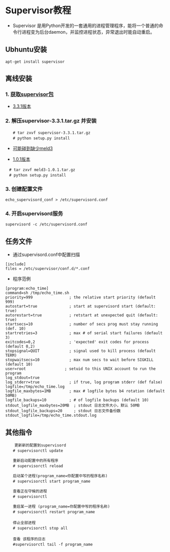 # Supervisor教程

* Supervisor 是用Python开发的一套通用的进程管理程序，能将一个普通的命令行进程变为后台daemon，并监控进程状态，异常退出时能自动重启。

## Ubhuntu安装
```
apt-get install supervisor
```

## 离线安装
### 1. [获取supervisor包](https://github.com/Supervisor/supervisor/releases)
* [3.3.1版本](https://files.pythonhosted.org/packages/80/37/964c0d53cbd328796b1aeb7abea4c0f7b0e8c7197ea9b0b9967b7d004def/supervisor-3.3.1.tar.gz)
 

### 2. 解压supervisor-3.3.1.tar.gz 并安装 
```
　　# tar zxvf supervisor-3.3.1.tar.gz 
　　# python setup.py install
```
* [可能碰到缺少meld3](https://github.com/Supervisor/meld3/releases)

* [1.0.1版本](https://codeload.github.com/Supervisor/meld3/tar.gz/1.0.1)
```
　# tar zxvf meld3-1.0.1.tar.gz
　# python setup.py install
```

### 3. 创建配置文件
```
echo_supervisord_conf > /etc/supervisord.conf
```


### 4. 开启supervisord服务
```
supervisord -c /etc/supervisord.conf
```

## 任务文件
* 通过supervisord.conf中配置扫描
```
[include]
files = /etc/supervisor/conf.d/*.conf 
```
* 程序范例
```
[program:echo_time]
command=sh /tmp/echo_time.sh
priority=999                ; the relative start priority (default 999)
autostart=true              ; start at supervisord start (default: true)
autorestart=true            ; retstart at unexpected quit (default: true)
startsecs=10                ; number of secs prog must stay running (def. 10)
startretries=3              ; max # of serial start failures (default 3)
exitcodes=0,2               ; 'expected' exit codes for process (default 0,2)
stopsignal=QUIT             ; signal used to kill process (default TERM)
stopwaitsecs=10             ; max num secs to wait before SIGKILL (default 10)
user=root                 ; setuid to this UNIX account to run the program
log_stdout=true
log_stderr=true             ; if true, log program stderr (def false)
logfile=/tmp/echo_time.log
logfile_maxbytes=1MB        ; max # logfile bytes b4 rotation (default 50MB)
logfile_backups=10          ; # of logfile backups (default 10)
stdout_logfile_maxbytes=20MB  ; stdout 日志文件大小，默认 50MB
stdout_logfile_backups=20     ; stdout 日志文件备份数
stdout_logfile=/tmp/echo_time.stdout.log
```


## 其他指令
```
    更新新的配置到supervisord
　　# supervisorctl update

　　重新启动配置中的所有程序
　　# supervisorctl reload

　　启动某个进程(program_name=你配置中写的程序名称)
　　# supervisorctl start program_name

　　查看正在守候的进程
　　# supervisorctl

　　重启某一进程 (program_name=你配置中写的程序名称)
　　# supervisorctl restart program_name
　　
　　停止全部进程
　　# supervisorctl stop all
　　
　　查看 该程序的日志
　　#supervisorctl tail -f program_name  
